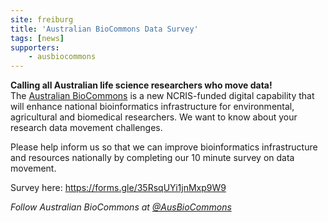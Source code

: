 ```yaml
---
site: freiburg
title: 'Australian BioCommons Data Survey'
tags: [news]
supporters:
    - ausbiocommons
---
```

**Calling all Australian life science researchers who move data!**
<br/>
The <a href="https://biocommons.org.au" target="_blank">Australian BioCommons</a> is a new NCRIS-funded digital capability that will enhance national bioinformatics infrastructure for environmental, agricultural and biomedical researchers. We want to know about your research data movement challenges.

Please help inform us so that we can improve bioinformatics infrastructure and resources nationally by completing our 10 minute survey on data movement.

Survey here: <a href="https://forms.gle/35RsqUYi1jnMxp9W9" target="_blank">https://forms.gle/35RsqUYi1jnMxp9W9</a>

*Follow Australian BioCommons at <a href="https://twitter.com/AusBiocommons" target="_blank">@AusBioCommons</a>*

